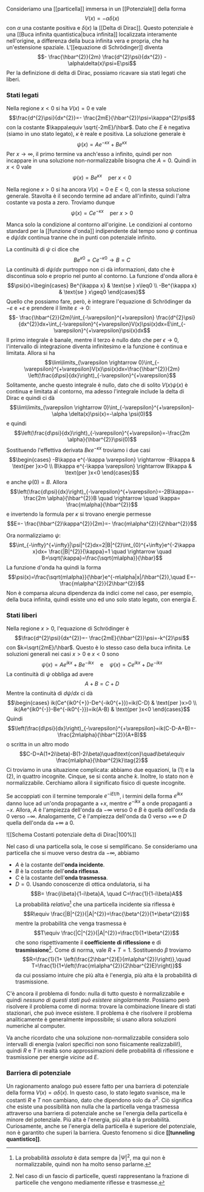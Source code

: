 Consideriamo una [[particella]] immersa in un [[Potenziale]] della forma
$$V(x)=-\alpha \delta(x)$$
con $\alpha$ una costante positiva e $\delta(x)$ la [[Delta di Dirac]]. Questo potenziale è una [[Buca infinita quantistica|buca infinita]] localizzata interamente nell'origine, a differenza della buca infinita vera e propria, che ha un'estensione spaziale. L'[[equazione di Schrödinger]] diventa
$$- \frac{\hbar^{2}}{2m} \frac{d^{2}\psi}{dx^{2}} - \alpha\delta(x)\psi=E\psi$$
Per la definizione di delta di Dirac, possiamo ricavare sia stati legati che liberi.
### Stati legati
Nella regione $x<0$ si ha $V(x)=0$ e vale
$$\frac{d^{2}\psi}{dx^{2}}=- \frac{2mE}{\hbar^{2}}\psi=\kappa^{2}\psi$$
con la costante $\kappa\equiv \sqrt{-2mE}/\hbar$. Dato che $E$ è negativa (siamo in uno stato legato), $\kappa$ è reale e positiva. La soluzione generale è
$$\psi(x)=Ae^{-\kappa x}+Be^{\kappa x}$$
Per $x \rightarrow \infty$, il primo termine va anch'esso a infinito, quindi per non incappare in una soluzione non-normalizzabile bisogna che $A=0$. Quindi in $x<0$ vale
$$\psi(x)=Be^{\kappa x}\quad\text{per }x<0$$

Nella regione $x>0$ si ha ancora $V(x)=0$ e $E<0$, con la stessa soluzione generale. Stavolta è il secondo termine ad andare all'infinito, quindi l'altra costante va posta a zero. Troviamo dunque
$$\psi(x)=Ce^{-\kappa x}\quad\text{per }x>0$$

Manca solo la condizione al contorno all'origine. Le condizioni al contorno standard per la [[funzione d'onda]] indipendente dal tempo sono $\psi$ continua e $d\psi/dx$ continua tranne che in punti con potenziale infinito.

La continuità di $\psi$ ci dice che
$$Be^{\kappa 0}=Ce^{-\kappa 0} \rightarrow B=C$$
La continuità di $d\psi/dx$ purtroppo non ci dà informazioni, dato che è discontinua solo e proprio nel punto al contorno. La funzione d'onda allora è
$$\psi(x)=\begin{cases}
Be^{\kappa x} & \text{se } x\leq0 \\
-Be^{\kappa x} & \text{se } x\geq0
\end{cases}$$
Quello che possiamo fare, però, è integrare l'equazione di Schrödinger da $-\varepsilon$ e $+\varepsilon$ e prendere il limite $\varepsilon \rightarrow 0$:
$$- \frac{\hbar^{2}}{2m}\int_{-\varepsilon}^{+\varepsilon} \frac{d^{2}\psi}{dx^{2}}dx+\int_{-\varepsilon}^{+\varepsilon}V(x)\psi(x)dx=E\int_{-\varepsilon}^{+\varepsilon}\psi(x)dx$$
Il primo integrale è banale, mentre il terzo è nullo dato che per $\epsilon \rightarrow 0$, l'intervallo di integrazione diventa infinitesimo e la funzione è continua e limitata. Allora si ha
$$\lim\limits_{\varepsilon \rightarrow 0}\int_{-\varepsilon}^{+\varepsilon}V(x)\psi(x)dx=\frac{\hbar^{2}}{2m} \left(\frac{d\psi}{dx}\right)_{-\varepsilon}^{+\varepsilon}$$
Solitamente, anche questo integrale è nullo, dato che di solito $V(x)\psi(x)$ è continua e limitata al contorno, ma adesso l'integrale include la delta di Dirac e quindi ci dà
$$\lim\limits_{\varepsilon \rightarrow 0}\int_{-\varepsilon}^{+\varepsilon}-\alpha \delta(x)\psi(x)=-\alpha \psi(0)$$
e quindi
$$\left(\frac{d\psi}{dx}\right)_{-\varepsilon}^{+\varepsilon}=-\frac{2m \alpha}{\hbar^{2}}\psi(0)$$
Sostituendo l'effettiva derivata $B\kappa e^{-\kappa x}$ troviamo i due casi
$$\begin{cases}
-B\kappa e^{-\kappa \varepsilon} \rightarrow -B\kappa & \text{per }x>0 \\
B\kappa e^{-\kappa \varepsilon} \rightarrow B\kappa & \text{per }x<0
\end{cases}$$
e anche $\psi(0)=B$. Allora
$$\left(\frac{d\psi}{dx}\right)_{-\varepsilon}^{+\varepsilon}=-2B\kappa=-\frac{2m \alpha}{\hbar^{2}}B \quad \rightarrow \quad \kappa= \frac{m\alpha}{\hbar^{2}}$$
e invertendo la formula per $\kappa$ si trovano energie permesse
$$E=- \frac{\hbar^{2}\kappa^{2}}{2m}=- \frac{m\alpha^{2}}{2\hbar^{2}}$$

Ora normalizziamo $\psi$:
$$\int_{-\infty}^{+\infty}|\psi|^{2}dx=2|B|^{2}\int_{0}^{+\infty}e^{-2\kappa x}dx= \frac{|B|^{2}}{\kappa}=1 \quad \rightarrow \quad B=\sqrt{\kappa}=\frac{\sqrt{m\alpha}}{\hbar}$$
La funzione d'onda ha quindi la forma
$$\psi(x)=\frac{\sqrt{m\alpha}}{\hbar}e^{-m\alpha|x|/\hbar^{2}},\quad E=- \frac{m\alpha^{2}}{2\hbar^{2}}$$
Non è comparsa alcuna dipendenza da indici come nel caso, per esempio, della buca infinita, quindi esiste uno ed uno solo stato legato, con energia $E$.
### Stati liberi
Nella regione $x>0$, l'equazione di Schrödinger è
$$\frac{d^{2}\psi}{dx^{2}}=- \frac{2mE}{\hbar^{2}}\psi=-k^{2}\psi$$
con $k=\sqrt{2mE}/\hbar$. Questo è lo stesso caso della buca infinita. Le soluzioni generali nei casi $x>0$ e $x<0$ sono
$$\psi(x)=Ae^{ikx}+Be^{-ikx}\quad\text{e}\quad \psi(x)=Ce^{ikx}+De^{-ikx}$$
La continuità di $\psi$ obbliga ad avere
$$A+B=C+D\tag{1}$$
Mentre la continuità di $d\psi/dx$ ci dà
$$\begin{cases}
ik(Ce^{ik0^{+}}-De^{-ik0^{+}})=ik(C-D) & \text{per }x>0 \\
ik(Ae^{ik0^{-}}-Be^{-ik0^{-}})=ik(A-B) & \text{per }x<0
\end{cases}$$
Quindi
$$\left(\frac{d\psi}{dx}\right)_{-\varepsilon}^{+\varepsilon}=ik(C-D-A+B)=- \frac{2m\alpha}{\hbar^{2}}(A+B)$$
o scritta in un altro modo
$$C-D=A(1+2i\beta)-B(1-2i\beta)\quad\text{con}\quad\beta\equiv \frac{m\alpha}{\hbar^{2}k}\tag{2}$$
Ci troviamo in una situazione complicata: abbiamo due equazioni, la $(1)$ e la $(2)$, in quattro incognite. Cinque, se si conta anche $k$. Inoltre, lo stato non è normalizzabile. Cerchiamo allora il significato fisico di queste incognite.

Se accoppiati con il termine temporale $e^{-iEt/\hbar}$, i termini della forma $e^{ikx}$ danno luce ad un'onda propagante a $+x$, mentre $e^{-ikx}$ a onde propaganti a $-x$. Allora, $A$ è l'ampiezza dell'onda da $-\infty$ verso $0$ e $B$ è quella dell'onda da 0 verso $-\infty$. Analogamente, $C$ è l'ampiezza dell'onda da 0 verso $+\infty$ e $D$ quella dell'onda da $+\infty$ a 0.

![[Schema Costanti potenziale delta di Dirac|100%]]

Nel caso di una particella sola, le cose si semplificano. Se consideriamo una particella che si muove verso destra da $-\infty$, abbiamo
- $A$ è la costante dell'**onda incidente**.
- $B$ è la costante dell'**onda riflessa**.
- $C$ è la costante dell'**onda trasmessa**.
- $D=0$.
Usando conoscenze di ottica ondulatoria, si ha
$$B= \frac{i\beta}{1-i\beta}A, \quad C=\frac{1}{1-i\beta}A$$
La probabilità *relativa*[^1] che una particella incidente sia riflessa è
$$R\equiv \frac{|B|^{2}}{|A|^{2}}=\frac{\beta^{2}}{1+\beta^{2}}$$
mentre la probabilità che venga trasmessa è
$$T\equiv \frac{|C|^{2}}{|A|^{2}}=\frac{1}{1+\beta^{2}}$$
che sono rispettivamente il **coefficiente di riflessione** e di **trasmissione**[^2]. Come di norma, vale $R+T=1$. Sostituendo $\beta$ troviamo
$$R=\frac{1}{1+ \left(\frac{2\hbar^{2}E}{m\alpha^{2}}\right)},\quad T=\frac{1}{1+\left(\frac{m\alpha^{2}}{2\hbar^{2}E}\right)}$$
da cui possiamo intuire che più alta è l'energia, più alta è la probabilità di trasmissione.

C'è ancora il problema di fondo: nulla di tutto questo è normalizzabile e quindi *nessuno di questi stati può esistere singolarmente*. Possiamo però risolvere il problema come di norma: trovare la combinazione lineare di stati stazionari, che può invece esistere. Il problema è che risolvere il problema analiticamente è generalmente impossibile; si usano allora soluzioni numeriche al computer.

Va anche ricordato che una soluzione non-normalizzabile considera solo intervalli di energia (valori specifici non sono fisicamente realizzabili!), quindi $R$ e $T$ in realtà sono approssimazioni delle probabilità di riflessione e trasmissione per energie *vicine* ad $E$.
### Barriera di potenziale
Un ragionamento analogo può essere fatto per una barriera di potenziale della forma $V(x)=\alpha \delta(x)$. In questo caso, lo stato legato svanisce, ma le costanti $R$ e $T$ non cambiano, dato che dipendono solo da $\alpha^{2}$. Ciò significa che esiste una possibilità non nulla che la particella venga trasmessa attraverso una barriera di potenziale anche se l'energia della particella è minore del potenziale. Più alta è l'energia, più alta è la probabilità. Curiosamente, anche se l'energia della particella è superiore del potenziale, non è garantito che superi la barriera. Questo fenomeno si dice **[[tunneling quantistico]]**.

[^1]: La probabilità *assoluta* è data sempre da $|\Psi|^{2}$, ma qui non è normalizzabile, quindi non ha molto senso parlarne.
[^2]: Nel caso di un fascio di particelle, questi rappresentano la frazione di particelle che vengono mediamente riflesse e trasmesse.